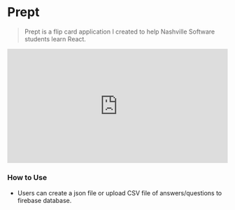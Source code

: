 # Prept
> Prept is a flip card application I created to help Nashville Software students learn React. 

<div style="height: 0; padding-bottom: calc(44.93% + 35px); position:relative; width: 100%;"><iframe allow="autoplay; gyroscope;" allowfullscreen height="100%" referrerpolicy="strict-origin" src="https://www.kapwing.com/e/5feaab0691207000effb4116" style="border:0; height:100%; left:0; overflow:hidden; position:absolute; top:0; width:100%" title="Embedded content made with Kapwing" width="100%"></iframe></div>

### How to Use

- Users can create a json file or upload CSV file of answers/questions to firebase database.

